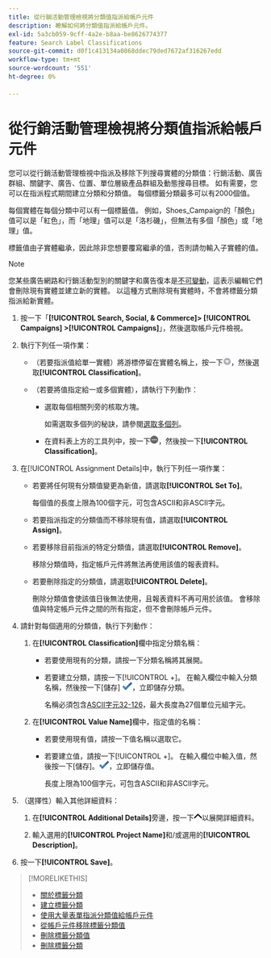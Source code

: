 ```yaml
---
title: 從行銷活動管理檢視將分類值指派給帳戶元件
description: 瞭解如何將分類值指派給帳戶元件。
exl-id: 5a3cb059-9cff-4a2e-b8aa-be8626774377
feature: Search Label Classifications
source-git-commit: d0f1c413134a0868ddec79ded7672af316267edd
workflow-type: tm+mt
source-wordcount: '551'
ht-degree: 0%

---
```


# 從行銷活動管理檢視將分類值指派給帳戶元件

您可以從行銷活動管理檢視中指派及移除下列搜尋實體的分類值：行銷活動、廣告群組、關鍵字、廣告、位置、單位層級產品群組及動態搜尋目標。 如有需要，您可以在指派程式期間建立分類和分類值。 每個標籤分類最多可以有2000個值。

每個實體在每個分類中可以有一個標籤值。 例如，Shoes_Campaign的「顏色」值可以是「紅色」，而「地理」值可以是「洛杉磯」，但無法有多個「顏色」或「地理」值。

標籤值由子實體繼承，因此除非您想要覆寫繼承的值，否則請勿輸入子實體的值。

>[!NOTE]
>
>您某些廣告網路和行銷活動型別的關鍵字和廣告復本是[不可變動](/help/search-social-commerce/campaign-management/faqs-campaigns.md)，這表示編輯它們會刪除現有實體並建立新的實體。 以這種方式刪除現有實體時，不會將標籤分類指派給新實體。

1. 按一下「**[!UICONTROL Search, Social, & Commerce]> [!UICONTROL Campaigns] >[!UICONTROL Campaigns]**」，然後選取帳戶元件檢視。

1. 執行下列任一項作業：

   * （若要指派值給單一實體）將游標停留在實體名稱上，按一下![功能表按鈕](/help/search-social-commerce/assets/arrow-dropdown-menu.png "功能表按鈕")，然後選取&#x200B;**[!UICONTROL Classification]**。

   * （若要將值指定給一或多個實體），請執行下列動作：

      * 選取每個相關列旁的核取方塊。

        如需選取多個列的秘訣，請參閱[選取多個列](/help/search-social-commerce/common-tasks/navigation-editing-selection/multiple-rows-select.md)。

      * 在資料表上方的工具列中，按一下![更多](/help/search-social-commerce/assets/more.png "更多")，然後按一下&#x200B;**[!UICONTROL Classification]**。

1. 在[!UICONTROL Assignment Details]中，執行下列任一項作業：

   * 若要將任何現有分類值變更為新值，請選取&#x200B;**[!UICONTROL Set To]**。

     每個值的長度上限為100個字元，可包含ASCII和非ASCII字元。

   * 若要指派指定的分類值而不移除現有值，請選取&#x200B;**[!UICONTROL Assign]**。

   * 若要移除目前指派的特定分類值，請選取&#x200B;**[!UICONTROL Remove]**。

     移除分類值時，指定帳戶元件將無法再使用該值的報表資料。

   * 若要刪除指定的分類值，請選取&#x200B;**[!UICONTROL Delete]**。

     刪除分類值會使該值日後無法使用，且報表資料不再可用於該值。 會移除值與特定帳戶元件之間的所有指定，但不會刪除帳戶元件。

1. 請針對每個適用的分類值，執行下列動作：

   1. 在&#x200B;**[!UICONTROL Classification]**&#x200B;欄中指定分類名稱：

      * 若要使用現有的分類，請按一下分類名稱將其展開。

      * 若要建立分類，請按一下[!UICONTROL +]。 在輸入欄位中輸入分類名稱，然後按一下[儲存] ![&#x200B; &#x200B;](/help/search-social-commerce/assets/select.png " [儲存] ")，立即儲存分類。

        名稱必須包含[ASCII字元32-126](https://www.asciitable.com/)，最大長度為27個單位元組字元。

   1. 在&#x200B;**[!UICONTROL Value Name]**&#x200B;欄中，指定值的名稱：

      * 若要使用現有值，請按一下值名稱以選取它。

      * 若要建立值，請按一下[!UICONTROL +]。 在輸入欄位中輸入值，然後按一下[儲存]。![](/help/search-social-commerce/assets/select.png "")，立即儲存值。

        長度上限為100個字元，可包含ASCII和非ASCII字元。

1. （選擇性）輸入其他詳細資料：

   1. 在&#x200B;**[!UICONTROL Additional Details]**&#x200B;旁邊，按一下![開啟](/help/search-social-commerce/assets/chevron-up.png "開啟")以展開詳細資料。

   1. 輸入選用的&#x200B;**[!UICONTROL Project Name]**&#x200B;和/或選用的&#x200B;**[!UICONTROL Description]**。

1. 按一下&#x200B;**[!UICONTROL Save]**。

>[!MORELIKETHIS]
>
>* [關於標籤分類](classification-about.md)
>* [建立標籤分類](classification-create.md)
>* [使用大量表單指派分類值給帳戶元件](classification-values-assign-bulksheets.md)
>* [從帳戶元件移除標籤分類值](classification-values-remove.md)
>* [刪除標籤分類值](classification-values-delete.md)
>* [刪除標籤分類](classification-delete.md)
